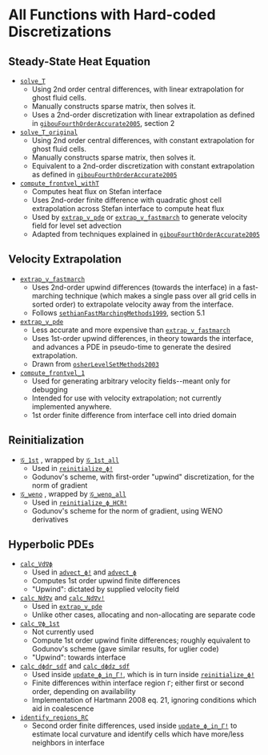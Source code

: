 # All Functions with Hard-coded Discretizations

## Steady-State Heat Equation
- [`solve_T`](@ref)
    - Using 2nd order central differences, with linear extrapolation for ghost fluid cells.
    - Manually constructs sparse matrix, then solves it.
    - Uses a 2nd-order discretization with linear extrapolation as defined in [`gibouFourthOrderAccurate2005`](@cite), section 2
- [`solve_T_original`](@ref)
    - Using 2nd order central differences, with constant extrapolation for ghost fluid cells.
    - Manually constructs sparse matrix, then solves it.
    - Equivalent to a 2nd-order discretization with constant extrapolation as defined in [`gibouFourthOrderAccurate2005`](@cite)
- [`compute_frontvel_withT`](@ref)
    - Computes heat flux on Stefan interface
    - Uses 2nd-order finite difference with quadratic ghost cell extrapolation across Stefan interface to compute heat flux
    - Used by [`extrap_v_pde`](@ref) or [`extrap_v_fastmarch`](@ref) to generate velocity field for level set advection
    - Adapted from techniques explained in [`gibouFourthOrderAccurate2005`](@cite)
## Velocity Extrapolation
- [`extrap_v_fastmarch`](@ref)
    - Uses 2nd-order upwind differences (towards the interface) in a fast-marching technique (which makes a single pass over all grid cells in sorted order) to extrapolate velocity away from the interface.
    - Follows [`sethianFastMarchingMethods1999`](@cite), section 5.1
- [`extrap_v_pde`](@ref)
    - Less accurate and more expensive than [`extrap_v_fastmarch`](@ref)
    - Uses 1st-order upwind differences, in theory towards the interface, and advances a PDE in pseudo-time to generate the desired extrapolation.
    - Drawn from [`osherLevelSetMethods2003`](@ref)
- [`compute_frontvel_1`](@ref)
    - Used for generating arbitrary velocity fields--meant only for debugging
    - Intended for use with velocity extrapolation; not currently implemented anywhere. 
    - 1st order finite difference from interface cell into dried domain
## Reinitialization
- [`𝒢_1st`](@ref) , wrapped by [`𝒢_1st_all`](@ref)
    - Used in [`reinitialize_ϕ!`](@ref)
    - Godunov's scheme, with first-order "upwind" discretization, for the norm of gradient
- [`𝒢_weno`](@ref) , wrapped by [`𝒢_weno_all`](@ref)
    - Used in [`reinitialize_ϕ_HCR!`](@ref)
    - Godunov's scheme for the norm of gradient, using WENO derivatives
## Hyperbolic PDEs
- [`calc_Vd∇ϕ`](@ref)
    - Used in [`advect_ϕ!`](@ref) and [`advect_ϕ`](@ref)
    - Computes 1st order upwind finite differences
    - "Upwind": dictated by supplied velocity field
- [`calc_Nd∇v`](@ref) and [`calc_Nd∇v!`](@ref)
    - Used in [`extrap_v_pde`](@ref)
    - Unlike other cases, allocating and non-allocating are separate code
- [`calc_∇ϕ_1st`](@ref)
    - Not currently used
    - Compute 1st order upwind finite differences; roughly equivalent to Godunov's scheme (gave similar results, for uglier code)
    - "Upwind": towards interface
- [`calc_dϕdr_sdf`](@ref) and [`calc_dϕdz_sdf`](@ref)
    - Used inside [`update_ϕ_in_Γ!`](@ref), which is in turn inside [`reinitialize_ϕ!`](@ref)
    - Finite differences within interface region `Γ`; either first or second order, depending on availability
    - Implementation of Hartmann 2008 eq. 21, ignoring conditions which aid in coalescence
- [`identify_regions_RC`](@ref)
    - Second order finite differences, used inside [`update_ϕ_in_Γ!`](@ref) to estimate local curvature and identify cells which have more/less neighbors in interface
